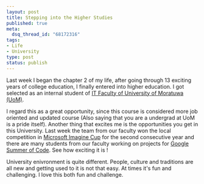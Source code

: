 ```yaml
--- 
layout: post
title: Stepping into the Higher Studies
published: true
meta: 
  dsq_thread_id: "68172316"
tags: 
- Life
- University
type: post
status: publish
---
```

Last week I began the chapter 2 of my life, after going through 13 exciting years of college education, I finally entered into higher education. I got selected as an internal student of <a href="http://www.itfac.mrt.ac.lk/">IT Faculty of University of Moratuwa (UoM)</a>.

I regard this as a great opportunity, since this course is considered more job oriented and updated course (Also saying that you are a undergrad at UoM is a pride itself). Another thing that excites me is the opportunities you get in this University. Last week the team from our faculty won the local competition in <a href="http://dotnetforum.lk/forums/15703/ShowPost.aspx#15703">Microsoft Imagine Cup</a> for the second consecutive year and there are many students from our faculty working on projects for <a href="http://code.google.com/summerofcode.html">Google Summer of Code</a>. See how exciting it is !

University enivronment is quite different. People, culture and traditions are all new and getting used to it is not that easy. At times it's fun and challenging. I love this both fun and challenge.

